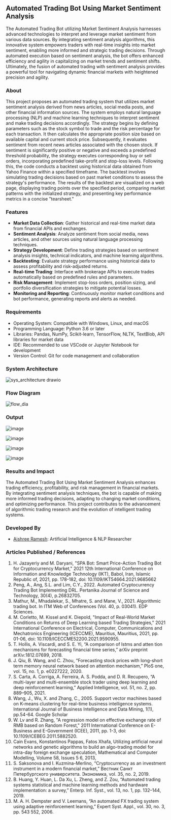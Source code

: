 ## Automated Trading Bot Using Market Sentiment Analysis
The Automated Trading Bot utilizing Market Sentiment Analysis harnesses advanced technologies to interpret and leverage market sentiment from various data sources. By integrating sentiment analysis algorithms, this innovative system empowers traders with real-time insights into market sentiment, enabling more informed and strategic trading decisions. Through automated execution based on sentiment analysis, the bot offers enhanced efficiency and agility in capitalizing on market trends and sentiment shifts. Ultimately, the fusion of automated trading with sentiment analysis provides a powerful tool for navigating dynamic financial markets with heightened precision and agility.

### About
This project proposes an automated trading system that utilizes market sentiment analysis derived from news articles, social media posts, and other financial information sources. The system employs natural language processing (NLP) and machine learning techniques to interpret sentiment and make trading decisions accordingly.  The strategy begins by defining parameters such as the stock symbol to trade and the risk percentage for each transaction. It then calculates the appropriate position size based on available capital and current stock price. Subsequently, it evaluates sentiment from recent news articles associated with the chosen stock. If sentiment is significantly positive or negative and exceeds a predefined threshold probability, the strategy executes corresponding buy or sell orders, incorporating predefined take-profit and stop-loss levels. Following this, the code conducts a backtest using historical data obtained from Yahoo Finance within a specified timeframe. The backtest involves simulating trading decisions based on past market conditions to assess the strategy's performance. The results of the backtest are visualized on a web page, displaying trading points over the specified period, comparing market patterns with the initialized strategy, and presenting key performance metrics in a concise "tearsheet."

### Features
- **Market Data Collection**: Gather historical and real-time market data from financial APIs and exchanges.
- **Sentiment Analysis**: Analyze sentiment from social media, news articles, and other sources using natural language processing techniques.
- **Strategy Development**: Define trading strategies based on sentiment analysis insights, technical indicators, and machine learning algorithms.
- **Backtesting**: Evaluate strategy performance using historical data to assess profitability and risk-adjusted returns.
- **Real-time Trading**: Interface with brokerage APIs to execute trades automatically based on predefined rules and parameters.
- **Risk Management**: Implement stop-loss orders, position sizing, and portfolio diversification strategies to mitigate potential losses.
- **Monitoring and Reporting**: Continuously monitor market conditions and bot performance, generating reports and alerts as needed.

### Requirements
- Operating System: Compatible with Windows, Linux, and macOS
- Programming Language: Python 3.6 or later
- Libraries: Pandas, NumPy, Scikit-learn, TensorFlow, NLTK, TextBlob, API libraries for market data
- IDE: Recommended to use VSCode or Jupyter Notebook for development
- Version Control: Git for code management and collaboration

### System Architecture
![sys_architecture drawio](https://github.com/AishreeRamesh/Project-2/assets/70213227/5024a7e9-2a2b-4274-8917-e96c2595b598)

### Flow Diagram
![flow_dia](https://github.com/AishreeRamesh/Project-2/assets/70213227/c46718a2-b865-4103-887d-98614740809e)

### Output
![image](https://github.com/AishreeRamesh/Project-2/assets/70213227/5b04acff-31b3-482e-b7d8-05ab7367affe)

![image](https://github.com/AishreeRamesh/Project-2/assets/70213227/a4567044-1951-48d8-a3ee-8ed933385bda)

![image](https://github.com/AishreeRamesh/Project-2/assets/70213227/67e0022c-f4ee-40d0-a0a9-2dac64a4d740)

![image](https://github.com/AishreeRamesh/Project-2/assets/70213227/63e25e65-cb58-4145-bc35-728d58356c5c)


### Results and Impact
The Automated Trading Bot Using Market Sentiment Analysis enhances trading efficiency, profitability, and risk management in financial markets. By integrating sentiment analysis techniques, the bot is capable of making more informed trading decisions, adapting to changing market conditions, and optimizing performance. This project contributes to the advancement of algorithmic trading research and the evolution of intelligent trading systems.

### Developed By
- [Aishree Ramesh](https://github.com/AishreeRamesh): Artificial Intelligence & NLP Researcher

### Articles Published / References
1. H. Jazayeriy and M. Daryani, "SPA Bot: Smart Price-Action Trading Bot for Cryptocurrency Market," 2021 12th International Conference on Information and Knowledge Technology (IKT), Babol, Iran, Islamic Republic of, 2021, pp. 178-182, doi: 10.1109/IKT54664.2021.9685662
2. Peng, A., Ang, S.L. and Lim, C.Y., 2022. Automated Cryptocurrency Trading Bot Implementing DRL. Pertanika Journal of Science and Technology, 30(4), p.26832705.
3. Mathur, M., Mhadalekar, S., Mhatre, S. and Mane, V., 2021. Algorithmic trading bot. In ITM Web of Conferences (Vol. 40, p. 03041). EDP Sciences.
4. M. Corletto, M. Kissel and K. Diepold, "Impact of Real-World Market Conditions on Returns of Deep Learning based Trading Strategies," 2021 International Conference on Electrical, Computer, Communications and Mechatronics Engineering (ICECCME), Mauritius, Mauritius, 2021, pp. 01-06, doi: 10.1109/ICECCME52200.2021.9590955.  
5. T. Hollis, A. Viscardi, and S. E. Yi, “A comparison of lstms and atten tion mechanisms for forecasting financial time series,” arXiv preprint arXiv:1812.07699, 2018. 
6. J. Qiu, B. Wang, and C. Zhou, “Forecasting stock prices with long-short term memory neural network based on attention mechanism,” PloS one, vol. 15, no. 1, p. e0227222, 2020.
7. S. Carta, A. Corriga, A. Ferreira, A. S. Podda, and D. R. Recupero, “A multi-layer and multi-ensemble stock trader using deep learning and deep reinforcement learning,” Applied Intelligence, vol. 51, no. 2, pp. 889–905, 2021.
8. Wang, J., Wu, X. and Zhang, C., 2005. Support vector machines based on K-means clustering for real-time business intelligence systems. International Journal of Business Intelligence and Data Mining, 1(1), pp.54-64. Google Scholar
9. W. Lv and R. Zhang, "A regression model on effective exchange rate of RMB based on Random Forest," 2011 International Conference on E-Business and E-Government (ICEE), 2011, pp. 1-3, doi: 10.1109/ICEBEG.2011.5882520.
10. Cain Evans, Konstantinos Pappas, Fatos Xhafa, Utilizing artificial neural networks and genetic algorithms to build an algo-trading model for intra-day foreign exchange speculation, Mathematical and Computer Modelling, Volume 58, Issues 5 6, 2013,
11. S. Saksonova and I. Kuzmina-Merlino, “Cryptocurrency as an investment instrument in a modern financial market,” Вестник Санкт Петербургского университета. Экономика, vol. 35, no. 2, 2019. 
12. B. Huang, Y. Huan, L. Da Xu, L. Zheng, and Z. Zou, “Automated trading systems statistical and machine learning methods and hardware implementation: a survey,” Enterp. Inf. Syst., vol. 13, no. 1, pp. 132–144, 2019.
13. M. A. H. Dempster and V. Leemans, “An automated FX trading system using adaptive reinforcement learning,” Expert Syst. Appl., vol. 30, no. 3, pp. 543 552, 2006.
